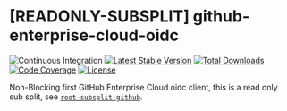 # [READONLY-SUBSPLIT] github-enterprise-cloud-oidc


![Continuous Integration](https://github.com/php-api-clients/github-enterprise-cloud-oidc/workflows/Continuous%20Integration/badge.svg)
[![Latest Stable Version](https://poser.pugx.org/api-clients/github-enterprise-cloud-oidc/v/stable.png)](https://packagist.org/packages/api-clients/github-enterprise-cloud-oidc)
[![Total Downloads](https://poser.pugx.org/api-clients/github-enterprise-cloud-oidc/downloads.png)](https://packagist.org/packages/api-clients/github-enterprise-cloud-oidc)
[![Code Coverage](https://scrutinizer-ci.com/g/php-api-clients/github-enterprise-cloud-oidc/badges/coverage.png?b==)](https://scrutinizer-ci.com/g/php-api-clients/github-enterprise-cloud-oidc/?branch=)
[![License](https://poser.pugx.org/api-clients/github-enterprise-cloud-oidc/license.png)](https://packagist.org/packages/api-clients/github-enterprise-cloud-oidc)

Non-Blocking first GitHub Enterprise Cloud oidc client, this is a read only sub split, see [`root-subsplit-github`](https://github.com/php-api-clients/root-subsplit-github).
